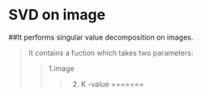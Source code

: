 
# SVD on image

##It performs singular value decomposition on images.
> It contains a fuction which takes two parameters:
>>1.image
>>>2. K -value
=======
